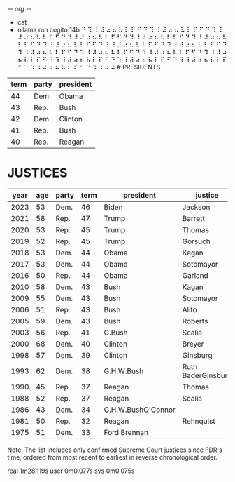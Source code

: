 -*- org -*-

+ cat
+ ollama run cogito:14b
⠙ ⠹ ⠸ ⠼ ⠴ ⠦ ⠧ ⠇ ⠏ ⠋ ⠙ ⠹ ⠸ ⠼ ⠴ ⠦ ⠧ ⠇ ⠏ ⠋ ⠙ ⠹ ⠸ ⠼ ⠴ ⠦ ⠧ ⠇ ⠏ ⠋ ⠙ ⠹ ⠸ ⠼ ⠴ ⠦ ⠧ ⠇ ⠏ ⠋ ⠙ ⠹ ⠸ ⠼ ⠴ ⠦ ⠧ ⠇ ⠏ ⠋ ⠙ ⠹ ⠸ ⠼ ⠴ ⠦ ⠧ ⠇ ⠏ ⠋ ⠙ ⠹ ⠸ ⠼ ⠴ ⠦ ⠧ ⠇ ⠏ ⠋ ⠙ ⠹ ⠸ ⠼ ⠴ ⠦ ⠧ ⠇ ⠏ ⠋ ⠙ ⠹ ⠸ ⠼ ⠴ ⠦ ⠧ ⠇ ⠏ ⠋ ⠙ ⠹ ⠸ ⠼ ⠴ ⠦ ⠧ ⠇ ⠏ ⠋ ⠙ ⠹ ⠸ ⠼ ⠴ ⠦ ⠧ ⠇ ⠏ ⠋ ⠙ ⠹ ⠸ ⠼ ⠴ ⠦ ⠧ ⠇ ⠏ ⠋ ⠙ ⠹ ⠸ ⠼ ⠴ ⠦ ⠧ ⠇ ⠏ ⠋ ⠙ ⠹ ⠸ ⠼ ⠴ ⠦ ⠧ ⠇ ⠏ ⠋ ⠙ ⠹ ⠸ ⠼ ⠴ ⠦ ⠧ ⠇ ⠏ ⠋ ⠙ ⠹ ⠸ ⠼ ⠴ ⠦ ⠧ ⠇ ⠏ ⠋ ⠙ ⠹ ⠸ ⠼ ⠴ ⠦ ⠧ ⠇ ⠏ ⠋ ⠙ ⠹ ⠸ ⠼ ⠴ # PRESIDENTS

| term | party   | president |
|------|---------|-----------|
| 44   | Dem.    | Obama     |
| 43   | Rep.    | Bush      |
| 42   | Dem.    | Clinton   |
| 41   | Rep.    | Bush      |
| 40   | Rep.    | Reagan    |

# JUSTICES

| year | age | party | term | president | justice |
|------|-----|-------|------|-----------|---------|
| 2023 | 53  | Dem.  | 46   | Biden     | Jackson |
| 2021 | 58  | Rep.  | 47   | Trump     | Barrett |
| 2020 | 53  | Rep.  | 45   | Trump     | Thomas  |
| 2019 | 52  | Rep.  | 45   | Trump     | Gorsuch |
| 2018 | 53  | Dem.  | 44   | Obama     | Kagan   |
| 2017 | 53  | Dem.  | 44   | Obama     | Sotomayor|
| 2016 | 50  | Rep.  | 44    | Obama     | Garland |
| 2010 | 58  | Dem.  | 43    | Bush      | Kagan   |
| 2009 | 55  | Dem.  | 43    | Bush      | Sotomayor|
| 2006 | 51  | Rep.  | 43    | Bush      | Alito   |
| 2005 | 59  | Dem.  | 43    | Bush      | Roberts |
| 2003 | 56  | Rep.  | 41    | G.Bush    | Scalia  |
| 2000 | 68  | Dem.  | 40    | Clinton   | Breyer  |
| 1998 | 57  | Dem.  | 39    | Clinton   | Ginsburg|
| 1993 | 62  | Dem.  | 38    | G.H.W.Bush|Ruth BaderGinsburg|
| 1990 | 45  | Rep.  | 37    | Reagan    | Thomas  |
| 1988 | 52  | Rep.  | 37    | Reagan    | Scalia  |
| 1986 | 43  | Dem.  | 34    | G.H.W.BushO'Connor|
| 1981 | 50  | Rep.  | 32    | Reagan    | Rehnquist|
| 1975 | 51  | Dem.  | 33    | Ford       Brennan |

Note: The list includes only confirmed Supreme Court justices since FDR's time, ordered from most recent to earliest in reverse chronological order.


real	1m28.119s
user	0m0.077s
sys	0m0.075s
